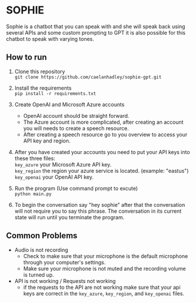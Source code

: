 # SOPHIE

Sophie is a chatbot that you can speak with and she will speak back using several APIs and some custom prompting to GPT it is also possible for this chatbot to speak with varying tones.

## How to run

1. Clone this repository <br>
    ```git clone https://github.com/caelanhadley/sophie-gpt.git```

2. Install the requirements <br>
    ```pip install -r requirements.txt```

3. Create OpenAI and Microsoft Azure accounts
   - OpenAI account should be straight forward.
   - The Azure account is more complicated, after creating an account you will needs to create a speech resource.
   - After creating a speech resource go to you overview to access your API key and region.<br>
4. After you have created your accounts you need to put your API keys into these three files:<br>
    ```key_azure``` your Microsoft Azure API key.<br>
    ```key_region``` the region your azure service is located. (example: "eastus")<br>
    ```key_openai``` your OpenAI API key.<br>
5. Run the program (Use command prompt to excute)<br>
    ```python main.py```<br>
6. To begin the conversation say "hey sophie" after that the conversation will not require you to say this phrase. The conversation in its current state will run until you terminate the program.

## Common Problems

- Audio is not recording
  - Check to make sure that your microphone is the default microphone through your computer's settings.
  - Make sure your microphone is not muted and the recording volume is turned up.
- API is not working / Requests not working
  - if the requests to the API are not working make sure that your api keys are correct in the ```key_azure```, ```key_region```, and ```key_openai``` files.
